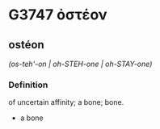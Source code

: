 # G3747 ὀστέον

## ostéon

_(os-teh'-on | oh-STEH-one | oh-STAY-one)_

### Definition

of uncertain affinity; a bone; bone.

- a bone

